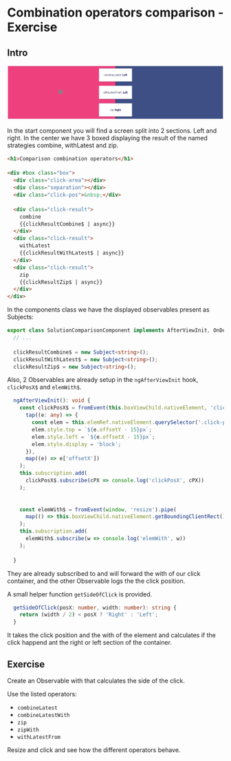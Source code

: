 # Combination operators comparison - Exercise

## Intro

![Combination operators comparison - screenshot](./assets/images/Reactive-architecture-and-ux-patterns_angular_combination-operators-comparison-solution-screenshot_michael-hladky.png)

In the start component you will find a screen split into 2 sections.
Left and right. In the center 
we have 3 boxed displaying the result of the named strategies combine, withLatest and zip.

```html
<h1>Comparison combination operators</h1>

<div #box class="box">
  <div class="click-area"></div>
  <div class="separation"></div>
  <div class="click-pos">&nbsp;</div>

  <div class="click-result">
    combine
    {{clickResultCombine$ | async}}
  </div>
  <div class="click-result">
    withLatest
    {{clickResultWithLatest$ | async}}
  </div>
  <div class="click-result">
    zip
    {{clickResultZip$ | async}}
  </div>
</div>
```

In the components class we have the displayed observables present as Subjects:
```typescript
export class SolutionComparisonComponent implements AfterViewInit, OnDestroy {
  // ...

  clickResultCombine$ = new Subject<string>();
  clickResultWithLatest$ = new Subject<string>();
  clickResultZip$ = new Subject<string>();
```

Also, 2 Observables are already setup in the `ngAfterViewInit` hook, `clickPosX$` and `elemWith$`. 

```typescript
  ngAfterViewInit(): void {
    const clickPosX$ = fromEvent(this.boxViewChild.nativeElement, 'click').pipe(
      tap((e: any) => {
        const elem = this.elemRef.nativeElement.querySelector('.click-pos');
        elem.style.top = `${e.offsetY - 15}px`;
        elem.style.left = `${e.offsetX - 15}px`;
        elem.style.display = 'block';
      }),
      map((e) => e['offsetX'])
    );
    this.subscription.add(
      clickPosX$.subscribe(cPX => console.log('clickPosX', cPX))
    );


    const elemWith$ = fromEvent(window, 'resize').pipe(
      map(() => this.boxViewChild.nativeElement.getBoundingClientRect().width)
    );
    this.subscription.add(
      elemWith$.subscribe(w => console.log('elemWith', w))
    );

  }
```

They are already subscribed to and will forward the with of our click container, and the other Observable logs the  the click position.

A small helper function `getSideOfClick` is provided. 

```typescript
  getSideOfClick(posX: number, width: number): string {
    return (width / 2) < posX ? 'Right' : 'Left';
  }
```

It takes the click position and the with of the element and calculates if the click happend ant the right or left section of the container.

## Exercise

Create an Observable with that calculates the side of the click.

Use the listed operators:

- `combineLatest`
- `combineLatestWith`
- `zip`
- `zipWith`
- `withLatestFrom`

Resize and click and see how the different operators behave.

